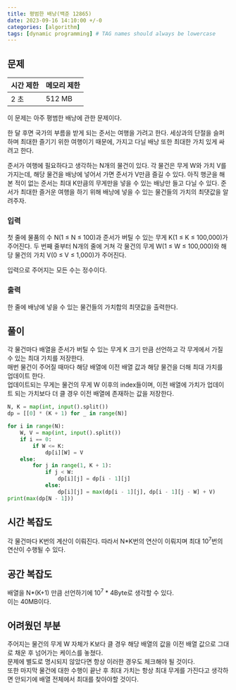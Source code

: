 ```yaml
---
title: 평범한 배낭(백준 12865)
date: 2023-09-16 14:10:00 +/-0
categories: [algorithm]
tags: [dynamic programming] # TAG names should always be lowercase
---
```


## 문제

| 시간 제한 | 메모리 제한 |
| --------- | ----------- |
| 2 초      | 512 MB      |

이 문제는 아주 평범한 배낭에 관한 문제이다.

한 달 후면 국가의 부름을 받게 되는 준서는 여행을 가려고 한다. 세상과의 단절을 슬퍼하며 최대한 즐기기 위한 여행이기 때문에, 가지고 다닐 배낭 또한 최대한 가치 있게 싸려고 한다.

준서가 여행에 필요하다고 생각하는 N개의 물건이 있다. 각 물건은 무게 W와 가치 V를 가지는데, 해당 물건을 배낭에 넣어서 가면 준서가 V만큼 즐길 수 있다. 아직 행군을 해본 적이 없는 준서는 최대 K만큼의 무게만을 넣을 수 있는 배낭만 들고 다닐 수 있다. 준서가 최대한 즐거운 여행을 하기 위해 배낭에 넣을 수 있는 물건들의 가치의 최댓값을 알려주자.

### 입력

첫 줄에 물품의 수 N(1 ≤ N ≤ 100)과 준서가 버틸 수 있는 무게 K(1 ≤ K ≤ 100,000)가 주어진다. 두 번째 줄부터 N개의 줄에 거쳐 각 물건의 무게 W(1 ≤ W ≤ 100,000)와 해당 물건의 가치 V(0 ≤ V ≤ 1,000)가 주어진다.

입력으로 주어지는 모든 수는 정수이다.

### 출력

한 줄에 배낭에 넣을 수 있는 물건들의 가치합의 최댓값을 출력한다.

## 풀이

각 물건마다 배열을 준서가 버틸 수 있는 무게 K 크기 만큼 선언하고 각 무게에서 가질 수 있는 최대 가치를 저장한다.  
매번 물건이 주어질 때마다 해당 배열에 이전 배열 값과 해당 물건을 더해 최대 가치를 업데이트 한다.  
업데이트되는 무게는 물건의 무게 W 이후의 index들이며, 이전 배열에 가치가 업데이트 되는 가치보다 더 클 경우 이전 배열에 존재하는 값을 저장한다.

```python
N, K = map(int, input().split())
dp = [[0] * (K + 1) for _ in range(N)]

for i in range(N):
    W, V = map(int, input().split())
    if i == 0:
        if W <= K:
            dp[i][W] = V
    else:
        for j in range(1, K + 1):
            if j < W:
                dp[i][j] = dp[i - 1][j]
            else:
                dp[i][j] = max(dp[i - 1][j], dp[i - 1][j - W] + V)
print(max(dp[N - 1]))
```

## 시간 복잡도

각 물건마다 K번의 계산이 이뤄진다. 따라서 N\*K번의 연산이 이뤄지며 최대 10<sup>7</sup>번의 연산이 수행될 수 있다.

## 공간 복잡도

배열을 N\*(K+1) 만큼 선언하기에 10<sup>7</sup> \* 4Byte로 생각할 수 있다.  
이는 40MB이다.

## 어려웠던 부분

주어지는 물건의 무게 W 자체가 K보다 클 경우 해당 배열의 값을 이전 배열 값으로 그대로 채운 후 넘어가는 케이스를 놓쳤다.  
문제에 별도로 명시되지 않았다면 항상 이러한 경우도 체크해야 될 것이다.  
또한 마지막 물건에 대한 수행이 끝난 후 최대 가치는 항상 최대 무게를 가진다고 생각하면 안되기에 배열 전체에서 최대를 찾아야할 것이다.
